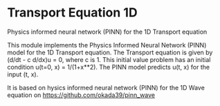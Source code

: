 # Transport Equation 1D

Physics informed neural network (PINN) for the 1D Transport equation

This module implements the Physics Informed Neural Network (PINN) model for the 1D Transport equation. The Transport equation is given by (d/dt - c d/dx)u = 0, where c is 1. This initial value problem has an initial condition u(t=0, x) =  1/(1+x**2). The PINN model predicts u(t, x) for the input (t, x).

It is based on hysics informed neural network (PINN) for the 1D Wave equation on https://github.com/okada39/pinn_wave
